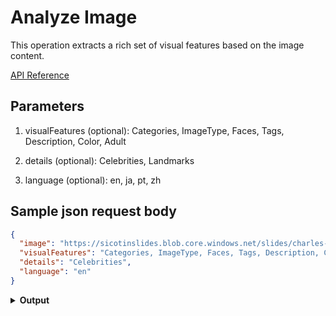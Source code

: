 # Analyze Image

This operation extracts a rich set of visual features based on the image content.

[API Reference](https://westcentralus.dev.cognitive.microsoft.com/docs/services/5adf991815e1060e6355ad44/operations/56f91f2e778daf14a499e1fe/?wt.mc_id=github-readme-sicotin)

## Parameters

1. visualFeatures (optional): Categories, ImageType, Faces, Tags, Description, Color, Adult

1. details (optional): Celebrities, Landmarks

1. language (optional): en, ja, pt, zh

## Sample json request body

```json
{
  "image": "https://sicotinslides.blob.core.windows.net/slides/charles-deluvio-540415-unsplash.jpg",
  "visualFeatures": "Categories, ImageType, Faces, Tags, Description, Color, Adult",
  "details": "Celebrities",
  "language": "en"
}
```

<details>
<summary><strong>Output</strong></summary>
<p>

```json
{
  "categories": [
    {
      "name": "animal_dog",
      "score": 0.984375
    },
    {
      "name": "others_",
      "score": 0.0078125
    }
  ],
  "adult": {
    "isAdultContent": false,
    "isRacyContent": false,
    "adultScore": 0.017013102769851685,
    "racyScore": 0.021180316805839539
  },
  "color": {
    "dominantColorForeground": "Black",
    "dominantColorBackground": "Red",
    "dominantColors": [
      "Red",
      "Black"
    ],
    "accentColor": "C4070B",
    "isBwImg": false
  },
  "imageType": {
    "clipArtType": 0,
    "lineDrawingType": 0
  },
  "tags": [
    {
      "name": "black",
      "confidence": 0.987987756729126
    },
    {
      "name": "red",
      "confidence": 0.97922062873840332
    },
    {
      "name": "wearing",
      "confidence": 0.97129017114639282
    },
    {
      "name": "dog",
      "confidence": 0.956075131893158
    },
    {
      "name": "hat",
      "confidence": 0.91791915893554688
    },
    {
      "name": "mammal",
      "confidence": 0.62262392044067383,
      "hint": "animal"
    },
    {
      "name": "pug",
      "confidence": 0.62262392044067383
    },
    {
      "name": "animal",
      "confidence": 0.13763867179024605
    }
  ],
  "description": {
    "tags": [
      "black",
      "red",
      "wearing",
      "dog",
      "hat",
      "indoor",
      "small",
      "sitting",
      "looking",
      "face",
      "head",
      "white",
      "camera",
      "neck",
      "brown",
      "close",
      "standing",
      "laying"
    ],
    "captions": [
      {
        "text": "a dog wearing a red hat and looking at the camera",
        "confidence": 0.95240041924344654
      }
    ]
  },
  "faces": [],
  "requestId": "801ae03a-f492-4d6e-b508-eda0c20d49f7",
  "metadata": {
    "width": 2683,
    "height": 3469,
    "format": "Jpeg"
  }
}
```
</p>
</details>
